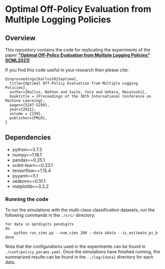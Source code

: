 # Optimal Off-Policy Evaluation from Multiple Logging Policies

## Overview
This repository contains the code for replicating the experiments of the paper
[**"Optimal Off-Policy Evaluation from Multiple Logging Policies" (ICML2021)**](proceedings.mlr.press/v139/kallus21a.html)

If you find this code useful in your research then please cite:
```
@inproceedings{kallus2021optimal,
  title={Optimal Off-Policy Evaluation from Multiple Logging Policies},
  author={Kallus, Nathan and Saito, Yuta and Uehara, Masatoshi},
  booktitle = {Proceedings of the 38th International Conference on Machine Learning},
  pages={5247-5256},
  year={2021},
  volume = {139},
  publisher={PMLR},
}
```

## Dependencies
- python==3.7.3
- numpy==1.18.1
- pandas==0.25.1
- scikit-learn==0.23.1
- tensorflow==1.15.4
- pyyaml==5.1
- seaborn==0.10.1
- matplotlib==3.2.2

### Running the code

To run the simulations with the multi-class classification datasets, run the following commands in the `./src/` directory:

```
for data in optdigits pendigits
do
    python run_sims.py --num_sims 200 --data $data --is_estimate_pi_b
done
```

Nota that the configurations used in the experiments can be found in `./conf/policy_params.yaml`.
Once the simulations have finished running, the summarized results can be found in the `../log/{data}` directory for each data.
